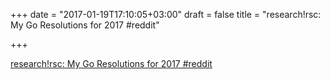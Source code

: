 +++
date = "2017-01-19T17:10:05+03:00"
draft = false
title = "research!rsc: My Go Resolutions for 2017  #reddit"

+++

<p><a href="https://t.co/vKLMB5AP7S">research!rsc: My Go Resolutions for 2017  #reddit</a></p>
